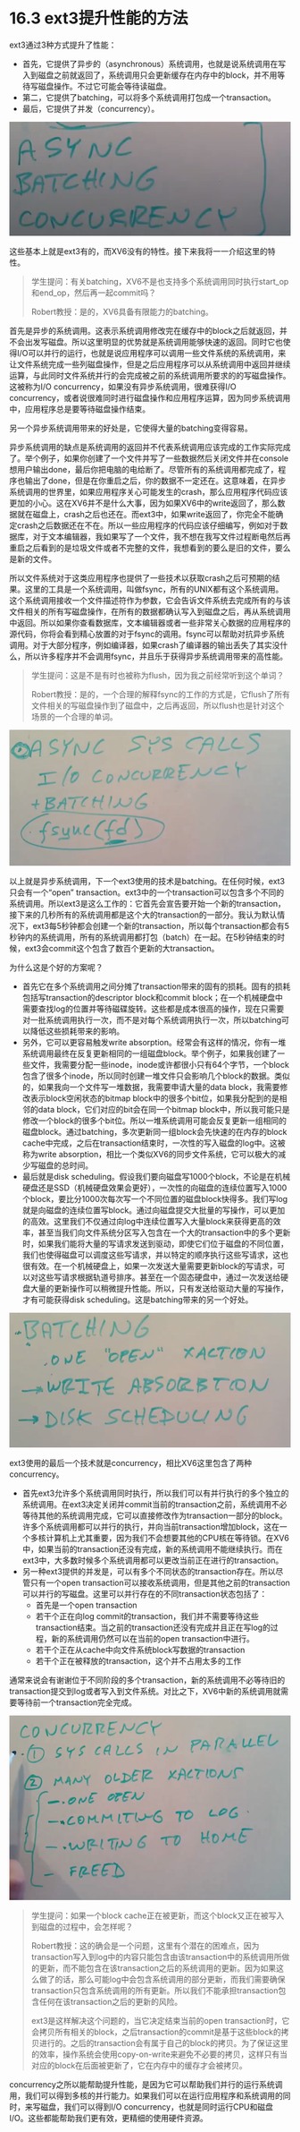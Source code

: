 # 16.3 ext3提升性能的方法

ext3通过3种方式提升了性能：

* 首先，它提供了异步的（asynchronous）系统调用，也就是说系统调用在写入到磁盘之前就返回了，系统调用只会更新缓存在内存中的block，并不用等待写磁盘操作。不过它可能会等待读磁盘。
* 第二，它提供了batching，可以将多个系统调用打包成一个transaction。
* 最后，它提供了并发（concurrency）。

![](../.gitbook/assets/image%20%28686%29.png)

这些基本上就是ext3有的，而XV6没有的特性。接下来我将一一介绍这里的特性。

> 学生提问：有关batching，XV6不是也支持多个系统调用同时执行start\_op和end\_op，然后再一起commit吗？
>
> Robert教授：是的，XV6具备有限能力的batching。

首先是异步的系统调用。这表示系统调用修改完在缓存中的block之后就返回，并不会出发写磁盘。所以这里明显的优势就是系统调用能够快速的返回。同时它也使得I/O可以并行的运行，也就是说应用程序可以调用一些文件系统的系统调用，来让文件系统完成一些列磁盘操作，但是之后应用程序可以从系统调用中返回并继续运算，与此同时文件系统并行的会完成被之前的系统调用所要求的的写磁盘操作。这被称为I/O concurrency，如果没有异步系统调用，很难获得I/O concurrency，或者说很难同时进行磁盘操作和应用程序运算，因为同步系统调用中，应用程序总是要等待磁盘操作结束。

另一个异步系统调用带来的好处是，它使得大量的batching变得容易。

异步系统调用的缺点是系统调用的返回并不代表系统调用应该完成的工作实际完成了。举个例子，如果你创建了一个文件并写了一些数据然后关闭文件并在console想用户输出done，最后你把电脑的电给断了。尽管所有的系统调用都完成了，程序也输出了done，但是在你重启之后，你的数据不一定还在。这意味着，在异步系统调用的世界里，如果应用程序关心可能发生的crash，那么应用程序代码应该更加的小心。这在XV6并不是什么大事，因为如果XV6中的write返回了，那么数据就在磁盘上，crash之后也还在。而ext3中，如果write返回了，你完全不能确定crash之后数据还在不在。所以一些应用程序的代码应该仔细编写，例如对于数据库，对于文本编辑器，我如果写了一个文件，我不想在我写文件过程断电然后再重启之后看到的是垃圾文件或者不完整的文件，我想看到的要么是旧的文件，要么是新的文件。

所以文件系统对于这类应用程序也提供了一些技术以获取crash之后可预期的结果。这里的工具是一个系统调用，叫做fsync，所有的UNIX都有这个系统调用。这个系统调用接收一个文件描述符作为参数，它会告诉文件系统去完成所有的与该文件相关的所有写磁盘操作，在所有的数据都确认写入到磁盘之后，再从系统调用中返回。所以如果你查看数据库，文本编辑器或者一些非常关心数据的应用程序的源代码，你将会看到精心放置的对于fsync的调用。fsync可以帮助对抗异步系统调用。对于大部分程序，例如编译器，如果crash了编译器的输出丢失了其实没什么，所以许多程序并不会调用fsync，并且乐于获得异步系统调用带来的高性能。

> 学生提问：这是不是有时也被称为flush，因为我之前经常听到这个单词？
>
> Robert教授：是的，一个合理的解释fsync的工作的方式是，它flush了所有文件相关的写磁盘操作到了磁盘中，之后再返回，所以flush也是针对这个场景的一个合理的单词。

![](../.gitbook/assets/image%20%28671%29.png)

以上就是异步系统调用，下一个ext3使用的技术是batching。在任何时候，ext3只会有一个“open” transaction。ext3中的一个transaction可以包含多个不同的系统调用。所以ext3是这么工作的：它首先会宣告要开始一个新的transaction，接下来的几秒所有的系统调用都是这个大的transaction的一部分。我认为默认情况下，ext3每5秒钟都会创建一个新的transaction，所以每个transaction都会有5秒钟内的系统调用，所有的系统调用都打包（batch）在一起。在5秒钟结束的时候，ext3会commit这个包含了数百个更新的大transaction。

为什么这是个好的方案呢？

* 首先它在多个系统调用之间分摊了transaction带来的固有的损耗。固有的损耗包括写transaction的descriptor block和commit block；在一个机械硬盘中需要查找log的位置并等待磁碟旋转。这些都是成本很高的操作，现在只需要对一批系统调用执行一次，而不是对每个系统调用执行一次，所以batching可以降低这些损耗带来的影响。
* 另外，它可以更容易触发write absorption。经常会有这样的情况，你有一堆系统调用最终在反复更新相同的一组磁盘block。举个例子，如果我创建了一些文件，我需要分配一些inode，inode或许都很小只有64个字节，一个block包含了很多个inode，所以同时创建一堆文件只会影响几个block的数据。类似的，如果我向一个文件写一堆数据，我需要申请大量的data block，我需要修改表示block空闲状态的bitmap block中的很多个bit位，如果我分配到的是相邻的data block，它们对应的bit会在同一个bitmap block中，所以我可能只是修改一个block的很多个bit位。所以一堆系统调用可能会反复更新一组相同的磁盘block。通过batching，多次更新同一组block会先快速的在内存的block cache中完成，之后在transaction结束时，一次性的写入磁盘的log中。这被称为write absorption，相比一个类似XV6的同步文件系统，它可以极大的减少写磁盘的总时间。
* 最后就是disk scheduling。假设我们要向磁盘写1000个block，不论是在机械硬盘还是SSD（机械硬盘效果会更好），一次性的向磁盘的连续位置写入1000个block，要比分1000次每次写一个不同位置的磁盘block快得多。我们写log就是向磁盘的连续位置写block。通过向磁盘提交大批量的写操作，可以更加的高效。这里我们不仅通过向log中连续位置写入大量block来获得更高的效率，甚至当我们向文件系统分区写入包含在一个大的transaction中的多个更新时，如果我们能将大量的写请求发送到驱动，即使它们位于磁盘的不同位置，我们也使得磁盘可以调度这些写请求，并以特定的顺序执行这些写请求，这也很有效。在一个机械硬盘上，如果一次发送大量需要更新block的写请求，可以对这些写请求根据轨道号排序。甚至在一个固态硬盘中，通过一次发送给硬盘大量的更新操作可以稍微提升性能。所以，只有发送给驱动大量的写操作，才有可能获得disk scheduling。这是batching带来的另一个好处。

![](../.gitbook/assets/image%20%28674%29.png)

ext3使用的最后一个技术就是concurrency，相比XV6这里包含了两种concurrency。

* 首先ext3允许多个系统调用同时执行，所以我们可以有并行执行的多个独立的系统调用。在ext3决定关闭并commit当前的transaction之前，系统调用不必等待其他的系统调用完成，它可以直接修改作为transaction一部分的block。许多个系统调用都可以并行的执行，并向当前transaction增加block，这在一个多核计算机上尤其重要，因为我们不会想要其他的CPU核在等待锁。在XV6中，如果当前的transaction还没有完成，新的系统调用不能继续执行。而在ext3中，大多数时候多个系统调用都可以更改当前正在进行的transaction。
* 另一种ext3提供的并发是，可以有多个不同状态的transaction存在。所以尽管只有一个open transaction可以接收系统调用，但是其他之前的transaction可以并行的写磁盘。这里可以并行存在的不同transaction状态包括了：
  * 首先是一个open transaction
  * 若干个正在向log commit的transaction，我们并不需要等待这些transaction结束。当之前的transaction还没有完成并且正在写log的过程，新的系统调用仍然可以在当前的open transaction中进行。
  * 若干个正在从cache中向文件系统block写数据的transaction
  * 若干个正在被释放的transaction，这个并不占用太多的工作

通常来说会有谢谢位于不同阶段的多个transaction，新的系统调用不必等待旧的transaction提交到log或者写入到文件系统。对比之下，XV6中新的系统调用就需要等待前一个transaction完全完成。

![](../.gitbook/assets/image%20%28683%29.png)

> 学生提问：如果一个block cache正在被更新，而这个block又正在被写入到磁盘的过程中，会怎样呢？
>
> Robert教授：这的确会是一个问题，这里有个潜在的困难点，因为transaction写入到log中的内容只能包含由该transaction中的系统调用所做的更新，而不能包含在该transaction之后的系统调用的更新。因为如果这么做了的话，那么可能log中会包含系统调用的部分更新，而我们需要确保transaction只包含系统调用的所有更新。所以我们不能承担transaction包含任何在该transaction之后的更新的风险。
>
> ext3是这样解决这个问题的，当它决定结束当前的open transaction时，它会拷贝所有相关的block，之后transaction的commit是基于这些block的拷贝进行的。之后的transaction会有属于自己的block的拷贝。为了保证这里的效率，操作系统会使用copy-on-write来避免不必要的拷贝，这样只有当对应的block在后面被更新了，它在内存中的缓存才会被拷贝。

concurrency之所以能帮助提升性能，是因为它可以帮助我们并行的运行系统调用，我们可以得到多核的并行能力。如果我们可以在运行应用程序和系统调用的同时，来写磁盘，我们可以得到I/O concurrency，也就是同时运行CPU和磁盘I/O。这些都能帮助我们更有效，更精细的使用硬件资源。



